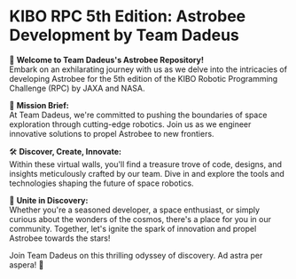 
# KIBO RPC 5th Edition: Astrobee Development by Team Dadeus

🌌 **Welcome to Team Dadeus's Astrobee Repository!**  
Embark on an exhilarating journey with us as we delve into the intricacies of developing Astrobee for the 5th edition of the KIBO Robotic Programming Challenge (RPC) by JAXA and NASA.

🚀 **Mission Brief:**  
At Team Dadeus, we're committed to pushing the boundaries of space exploration through cutting-edge robotics. Join us as we engineer innovative solutions to propel Astrobee to new frontiers.

🛠️ **Discover, Create, Innovate:**  
Within these virtual walls, you'll find a treasure trove of code, designs, and insights meticulously crafted by our team. Dive in and explore the tools and technologies shaping the future of space robotics.

🚀 **Unite in Discovery:**  
Whether you're a seasoned developer, a space enthusiast, or simply curious about the wonders of the cosmos, there's a place for you in our community. Together, let's ignite the spark of innovation and propel Astrobee towards the stars!

Join Team Dadeus on this thrilling odyssey of discovery. Ad astra per aspera! 🌠
